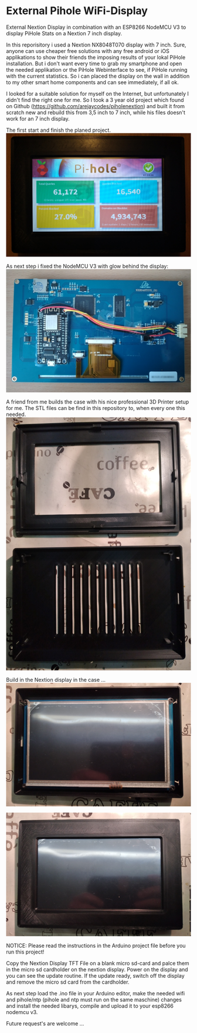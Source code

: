 # External Pihole WiFi-Display
External Nextion Display in combination with an ESP8266 NodeMCU V3 to display PiHole Stats on a Nextion 7 inch display.

In this reporisitory i used a Nextion NX8048T070 display with 7 inch. Sure, anyone can use cheaper free solutions with any
free android or iOS applikations to show their friends the imposing results of your lokal PiHole installation. But i don't
want every time to grab my smartphone and open the needed applikation or the PiHole Webinterface to see, if PiHole running
with the current statistics. So i can placed the display on the wall in addition to my other smart home components and can
see immediately, if all ok.

I looked for a suitable solution for myself on the Internet, but unfortunately I didn't find the right one for me. So I took
a 3 year old project which found on Github (https://github.com/arejaycodes/piholenextion) and built it from scratch new and
rebuild this from 3,5 inch to 7 inch, while his files doesn't work for an 7 inch display.

The first start and finish the planed project.
![Alt text](project_pictures/nextion_NX8048T070_7_inch_in_action_update.png?raw=true "Pihole Nestion WiFi Display cin action")

As next step i fixed the NodeMCU V3 with glow behind the display:
![Alt text](/project_pictures/nextion_NX8048T070_7_inch_build_rearside.png?raw=true "Pihole Nestion WiFi Display build rearside")

A friend from me builds the case with his nice professional 3D Printer setup for me. The STL files can be find in this
repository to, when every one this needed.
![Alt text](project_pictures/nextion_NX8048T070_7_inch_case.png?raw=true "Pihole Nestion WiFi Display case")

Build in the Nextion display in the case ...
![Alt text](project_pictures/nextion_NX8048T070_7_inch_build_in.png?raw=true "Pihole Nestion WiFi Display built in")

![Alt text](project_pictures/nextion_NX8048T070_7_inch_build_in_complete.png?raw=true "Pihole Nestion WiFi Display build in complete")

NOTICE: Please read the instructions in the Arduino project file before you run this project!

Copy the Nextion Display TFT File on a blank micro sd-card and palce them in the micro sd cardholder on the nextion display.
Power on the display and you can see the update routine. If the update ready, switch off the display and remove the micro
sd card from the cardholder.

As next step load the .ino file in your Arduino editor, make the needed wifi and pihole/ntp (pihole and ntp must run on the same
maschine) changes and install the needed libarys, compile and upload it to your esp8266 nodemcu v3. 

Future request's are welcome ...
